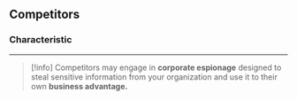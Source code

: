 ## **Competitors** 

### Characteristic
---
>[!info]
>Competitors may engage in **corporate espionage** designed to steal sensitive information from your organization and use it to their own **business advantage.**
